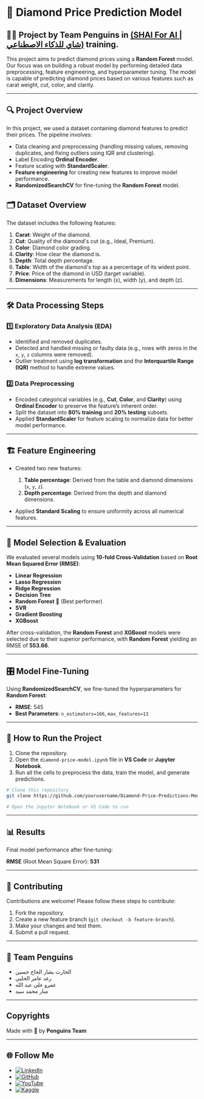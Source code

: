 # 💎 Diamond Price Prediction Model

## 🧑‍💻 Project by Team Penguins in [(SHAI For AI | شاي للذكاء الاصطناعي)](https://www.linkedin.com/company/shaiforai/?lipi=urn%3Ali%3Apage%3Ad_flagship3_profile_view_base_recent_activity_content_view%3Byj4U18EwRQGZdBMsmHrBkA%3D%3D) training.

This project aims to predict diamond prices using a **Random Forest** model. Our focus was on building a robust model by performing detailed data preprocessing, feature engineering, and hyperparameter tuning. The model is capable of predicting diamond prices based on various features such as carat weight, cut, color, and clarity.

---

## 🔍 Project Overview
In this project, we used a dataset containing diamond features to predict their prices. The pipeline involves:
- Data cleaning and preprocessing (handling missing values, removing duplicates, and fixing outliers using IQR and clustering).
- Label Encoding **Ordinal Encoder**.
- Feature scaling with **StandardScaler**.
- **Feature engineering** for creating new features to improve model performance.
- **RandomizedSearchCV** for fine-tuning the **Random Forest** model.

## 🗂️ Dataset Overview
The dataset includes the following features:
1. **Carat**: Weight of the diamond.
2. **Cut**: Quality of the diamond's cut (e.g., Ideal, Premium).
3. **Color**: Diamond color grading.
4. **Clarity**: How clear the diamond is.
5. **Depth**: Total depth percentage.
6. **Table**: Width of the diamond's top as a percentage of its widest point.
7. **Price**: Price of the diamond in USD (target variable).
8. **Dimensions**: Measurements for length (x), width (y), and depth (z).

---

## 🛠️ Data Processing Steps

### 1️⃣ Exploratory Data Analysis (EDA)
- Identified and removed duplicates.
- Detected and handled missing or faulty data (e.g., rows with zeros in the `x`, `y`, `z` columns were removed).
- Outlier treatment using **log transformation** and the **Interquartile Range (IQR)** method to handle extreme values.
  
### 2️⃣ Data Preprocessing
- Encoded categorical variables (e.g., **Cut**, **Color**, and **Clarity**) using **Ordinal Encoder** to preserve the feature’s inherent order.
- Split the dataset into **80% training** and **20% testing** subsets.
- Applied **StandardScaler** for feature scaling to normalize data for better model performance.

---

## 🏗️ Feature Engineering
- Created two new features:
  1. **Table percentage**: Derived from the table and diamond dimensions (`x`, `y`, `z`).
  2. **Depth percentage**: Derived from the depth and diamond dimensions.
  
- Applied **Standard Scaling** to ensure uniformity across all numerical features.

---

## 🎯 Model Selection & Evaluation
We evaluated several models using **10-fold Cross-Validation** based on **Root Mean Squared Error (RMSE)**:
- **Linear Regression**
- **Lasso Regression**
- **Ridge Regression**
- **Decision Tree**
- **Random Forest** 🌟 (Best performer)
- **SVR**
- **Gradient Boosting**
- **XGBoost**

After cross-validation, the **Random Forest** and **XGBoost** models were selected due to their superior performance, with **Random Forest** yielding an RMSE of **553.66**.

---

## 🎛️ Model Fine-Tuning
Using **RandomizedSearchCV**, we fine-tuned the hyperparameters for **Random Forest**:
- **RMSE**: 545
- **Best Parameters**: `n_estimators=166`, `max_features=13`

---

## 🚀 How to Run the Project
1. Clone the repository.
2. Open the `diamond-price-model.ipynb` file in **VS Code** or **Jupyter Notebook**.
3. Run all the cells to preprocess the data, train the model, and generate predictions.

```bash
# Clone this repository
git clone https://github.com/yourusername/Diamond-Price-Predictions-Model.git

# Open the Jupyter Notebook or VS Code to run
```

---

## 📊 Results

Final model performance after fine-tuning:

  **RMSE** (Root Mean Square Error): **531**

---

## 🤝 Contributing

Contributions are welcome! Please follow these steps to contribute:
1. Fork the repository.
2. Create a new feature branch (`git checkout -b feature-branch`).
3. Make your changes and test them.
4. Submit a pull request.
   
---

## 👥 Team Penguins

 - الحارث بشار الحاج حسين
 - رغد عامر الحلبي
 - عمرو علي عبد الله
 - منار محمد سيد

---

## Copyrights

Made with 🤍 by **Penguins Team**

---

## 🌐 Follow Me

- [![LinkedIn](https://img.shields.io/badge/LinkedIn-0A66C2?style=for-the-badge&logo=linkedin&logoColor=white)](https://www.linkedin.com/in/alharth-alhaj-hussein-023417241)  
- [![GitHub](https://img.shields.io/badge/GitHub-181717?style=for-the-badge&logo=github&logoColor=white)](https://github.com/AlharthAlhajHussein)   
- [![YouTube](https://img.shields.io/badge/YouTube-FF0000?style=for-the-badge&logo=youtube&logoColor=white)](https://www.youtube.com/@Alharth.Alhaj.Hussein)
- [![Kaggle](https://img.shields.io/badge/Kaggle-20BEFF?style=for-the-badge&logo=kaggle&logoColor=white)](https://www.kaggle.com/alharthalhajhussein)


